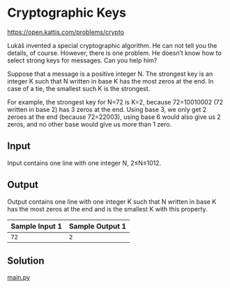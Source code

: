 # Cryptographic Keys

https://open.kattis.com/problems/crypto

Lukáš invented a special cryptographic algorithm. He can not tell you the details, of course. However, there is one problem. He doesn’t know how to select strong keys for messages. Can you help him?

Suppose that a message is a positive integer N. The strongest key is an integer K such that N written in base K has the most zeros at the end. In case of a tie, the smallest such K is the strongest.

For example, the strongest key for N=72 is K=2, because 72=10010002 (72 written in base 2) has 3 zeros at the end. Using base 3, we only get 2 zeroes at the end (because 72=22003), using base 6 would also give us 2 zeros, and no other base would give us more than 1 zero.

## Input

Input contains one line with one integer N, 2≤N≤1012.

## Output

Output contains one line with one integer K such that N written in base K has the most zeros at the end and is the smallest K with this property.

| Sample Input 1 | Sample Output 1 |
| -------------- | --------------- |
| `72 `          | `2`             |

## Solution

[main.py](./main.py)